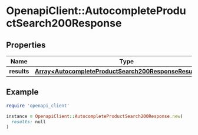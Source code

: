 # OpenapiClient::AutocompleteProductSearch200Response

## Properties

| Name | Type | Description | Notes |
| ---- | ---- | ----------- | ----- |
| **results** | [**Array&lt;AutocompleteProductSearch200ResponseResultsInner&gt;**](AutocompleteProductSearch200ResponseResultsInner.md) |  |  |

## Example

```ruby
require 'openapi_client'

instance = OpenapiClient::AutocompleteProductSearch200Response.new(
  results: null
)
```

